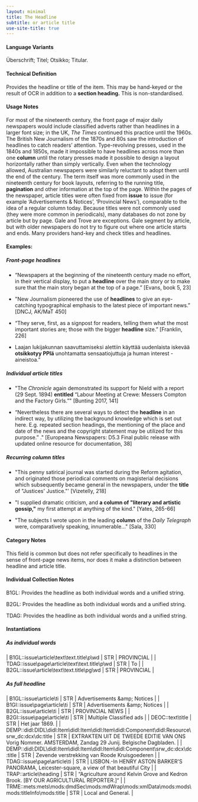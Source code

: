 ```yaml
---
layout: minimal
title: The Headline
subtitle: or article title
use-site-title: true
---
```


#### Language Variants 

Überschrift; Titel; Otsikko; Titular. 

#### Technical Definition

Provides the headline or title of the item. This may be hand-keyed or the result of OCR in addition to a **section heading.** This is non-standardised.

#### Usage Notes

For most of the nineteenth century, the front page of major daily newspapers would include classified adverts rather than headlines in a larger font size; in the UK, *The Times* continued this practice until the 1960s. The British New Journalism of the 1870s and 80s saw the introduction of headlines to catch readers’ attention. Type-revolving presses, used in the 1840s and 1850s, made it impossible to have headlines across more than one **column** until the rotary presses made it possible to design a layout horizontally rather than simply vertically. Even when the technology allowed, Australian newspapers were similarly reluctant to adopt them until the end of the century. The term itself was more commonly used in the nineteenth century for book layouts, referring to the running title, **pagination** and other information at the top of the page. Within the pages of the newspaper, article titles were often fixed from **issue** to issue (for example ‘Advertisements & Notices’, ‘Provincial News’), comparable to the idea of a regular column today. Because titles were not commonly used (they were more common in periodicals), many databases do not zone by article but by page. Gale and Trove are exceptions. Gale segment by article, but with older newspapers do not try to figure out where one article starts and ends. Many providers hand-key and check titles and headlines.

#### Examples:

##### Front-page headlines

  - “Newspapers at the beginning of the nineteenth century made no effort, in their vertical display, to put a **headline** over the     main story or to make sure that the main story began at the top of a page.” \[Evans, book 5, 23\]

  - "New Journalism pioneered the use of **headlines** to give an eye-catching typographical emphasis to the latest piece of important news.” \[DNCJ, AK/MaT 450\]

  - “They serve, first, as a signpost for readers, telling them what the most important stories are; those with the bigger **headline**     size.” \[Franklin, 226\]

  - Laajan lukijakunnan saavuttamiseksi alettiin käyttää uudenlaista iskevää **otsikkotyy PPIä** unohtamatta sensaatiojuttuja ja human     interest -aineistoa.”

##### Individual article titles

  - "The *Chronicle* again demonstrated its support for Nield with a report (29 Sept. 1894) **entitled** “Labour Meeting at Crewe:     Messers Compton and the Factory Girls.”" \[Bunting 2017, 141\]

  - “Nevertheless there are several ways to detect the **headline** in an indirect way, by utilizing the background knowledge which is set     out here. E.g. repeated section headings, the mentioning of the place and date of the news and the copyright statement may be utilized for this purpose.” ." \[Europeana Newspapers: D5.3 Final     public release with updated online resource for documentation, 38\]

##### Recurring column titles

  - "This penny satirical journal was started during the Reform agitation, and originated those periodical comments on magisterial decisions which subsequently became general in the newspapers, under the **title** of "Justices' Justice."' \[Vizetelly, 218\]

  - "I supplied dramatic criticism, and **a column of "literary and artistic gossip,"** my first attempt at anything of the kind." \[Yates, 265-66\]

  - "The subjects I wrote upon in the leading **column** of the *Daily Telegraph* were, comparatively speaking, innumerable..." \[Sala, 330\]

#### Category Notes

This field is common but does not refer specifically to headlines in the sense of front-page news items, nor does it make a distinction between headline and article title.

#### Individual Collection Notes

B1GL: Provides the headline as both individual words and a unified string.

B2GL: Provides the headline as both individual words and a unified string.

TDAG: Provides the headline as both individual words and a unified string.

#### Instantiations

##### As individual words

| B1GL::issue\\article\\text\\text.title\\p\\wd       | STR | PROVINCIAL |
| TDAG::issue\\page\\article\\text\\text.title\\p\\wd | STR | To         |
| B2GL::issue\\article\\text\\text.title\\pg\\wd      | STR | PROVINCIAL |

##### As full headline

| B1GL::issue\\article\\ti                                                                                | STR | Advertisements \&amp; Notices                                                                         |
| B1GI::issue\\page\\article\\ti                                                                          | STR | Advertisements \&amp; Notices                                                                         |
| B2GL::issue\\article\\ti                                                                                | STR | PROVINCIAL NEWS                                                                                       |
| B2GI::issue\\page\\article\\ti                                                                          | STR | Multiple Classified ads                                                                               |
| DEOC::text\\title                                                                                       | STR | Het jaar 1869.                                                                                        |
| DEMP::didl:DIDL\\didl:Item\\didl:Item\\didl:Item\\didl:Component\\didl:Resource\\srw\_dc:dcx\\dc:title  | STR | EXTRAKTEN UIT DE TWEEDE EDITIE VAN ONS Vorig Nommer. AMSTERDAM, Zandag 29 Junij. Belgische Dagbladen. |
| DEMP::didl:DIDL\\didl:Item\\didl:Item\\didl:Item\\didl:Component\\srw\_dc:dcx\\dc:title                 | STR | Zevende verstrekking van Roode Kruisgoederen                                                          |
| TDAG::issue\\page\\article\\ti                                                                          | STR | LISBON.-In HENRY ASTON BARKER'S PANORAMA, Leicester-square, a view of that beautiful City             |
| TRAP::article\\heading                                                                                  | STR | “Agriculture around Kelvin Grove and Kedron Brook. \[BY OUR AGRICULTURAL REPORTER.\]“                 |
| TRME::mets:mets\\mods:dmdSec\\mods:mdWrap\\mods:xmlData\\mods:mods\\mods:titleInfo\\mods:title          | STR | Local and General.                                                                                    |
